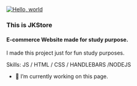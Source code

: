 
[![Hello, world](http://i.imgur.com/c7GmAJf.png)](https://github.com/jayakrishnan98)
### This is JKStore
#### E-commerce Website made for study purpose.


I made this project just for fun study purposes.

Skills: JS / HTML / CSS / HANDLEBARS /NODEJS

- 🔭 I’m currently working on this page. 




